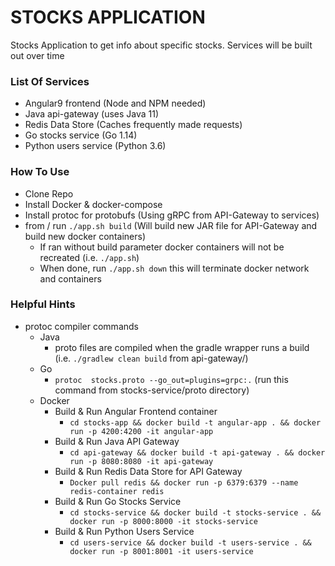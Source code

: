 # STOCKS APPLICATION

Stocks Application to get info about specific stocks. Services will be built out over time

### List Of Services
  - Angular9 frontend (Node and NPM needed)
  - Java api-gateway (uses Java 11)
  - Redis Data Store (Caches frequently made requests)
  - Go stocks service (Go 1.14)
  - Python users service (Python 3.6)
  
 ### How To Use
  - Clone Repo
  - Install Docker & docker-compose
  - Install protoc for protobufs (Using gRPC from API-Gateway to services)
  - from / run `./app.sh build` (Will build new JAR file for API-Gateway and build new docker containers)
    - If ran without build parameter docker containers will not be recreated (i.e. `./app.sh`) 
     - When done, run `./app.sh down` this will terminate docker network and containers

### Helpful Hints
  - protoc compiler commands
    - Java
      - proto files are compiled when the gradle wrapper runs a build (i.e. `./gradlew clean build` from api-gateway/)
    - Go
      - `protoc  stocks.proto --go_out=plugins=grpc:.` (run this command from stocks-service/proto directory)
    - Docker
      - Build & Run Angular Frontend container
        - `cd stocks-app && docker build -t angular-app . && docker run -p 4200:4200 -it angular-app`
      - Build & Run Java API Gateway
        - `cd api-gateway && docker build -t api-gateway . && docker run -p 8080:8080 -it api-gateway`
      - Build & Run Redis Data Store for API Gateway
        - `Docker pull redis && docker run -p 6379:6379 --name redis-container redis`
      - Build & Run Go Stocks Service
        - `cd stocks-service && docker build -t stocks-service . && docker run -p 8000:8000 -it stocks-service`
      - Build & Run Python Users Service
        - `cd users-service && docker build -t users-service . && docker run -p 8001:8001 -it users-service`
